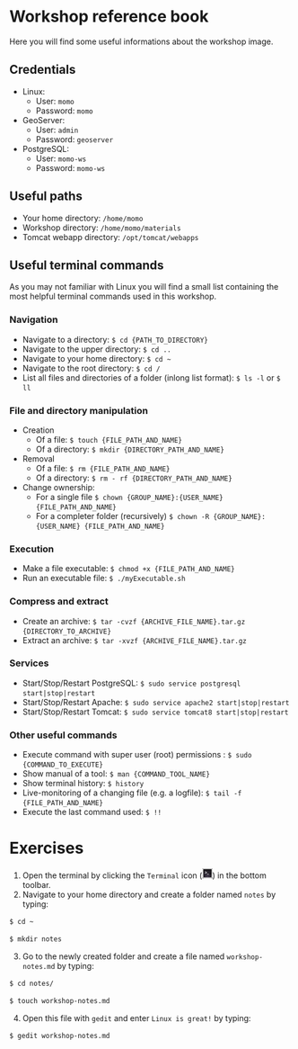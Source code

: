 # Workshop reference book

Here you will find some useful informations about the workshop image.

## Credentials

* Linux:
    * User: `momo`
    * Password: `momo`
* GeoServer:
    * User: `admin`
    * Password: `geoserver`
* PostgreSQL:
    * User: `momo-ws`
    * Password: `momo-ws`

## Useful paths

* Your home directory: `/home/momo`
* Workshop directory: `/home/momo/materials`
* Tomcat webapp directory: `/opt/tomcat/webapps`

## Useful terminal commands

As you may not familiar with Linux you will find a small list containing the
most helpful terminal commands used in this workshop.

### Navigation

* Navigate to a directory: `$ cd {PATH_TO_DIRECTORY}`
* Navigate to the upper directory: `$ cd ..`
* Navigate to your home directory: `$ cd ~`
* Navigate to the root directory: `$ cd /`
* List all files and directories of a folder (inlong list format): `$ ls -l` or `$ ll`

### File and directory manipulation

* Creation
    * Of a file: `$ touch {FILE_PATH_AND_NAME}`
    * Of a directory: `$ mkdir {DIRECTORY_PATH_AND_NAME}`
* Removal
    * Of a file: `$ rm {FILE_PATH_AND_NAME}`
    * Of a directory: `$ rm - rf {DIRECTORY_PATH_AND_NAME}`
* Change ownership:
    * For a single file `$ chown {GROUP_NAME}:{USER_NAME} {FILE_PATH_AND_NAME}`
    * For a completer folder (recursively) `$ chown -R {GROUP_NAME}:{USER_NAME} {FILE_PATH_AND_NAME}`

### Execution

* Make a file executable: `$ chmod +x {FILE_PATH_AND_NAME}`
* Run an executable file: `$ ./myExecutable.sh`

### Compress and extract

* Create an archive: `$ tar -cvzf {ARCHIVE_FILE_NAME}.tar.gz {DIRECTORY_TO_ARCHIVE}`
* Extract an archive: `$ tar -xvzf {ARCHIVE_FILE_NAME}.tar.gz`

### Services

* Start/Stop/Restart PostgreSQL: `$ sudo service postgresql start|stop|restart`
* Start/Stop/Restart Apache: `$ sudo service apache2 start|stop|restart`
* Start/Stop/Restart Tomcat: `$ sudo service tomcat8 start|stop|restart`

### Other useful commands

* Execute command with super user (root) permissions : `$ sudo {COMMAND_TO_EXECUTE}`
* Show manual of a tool: `$ man {COMMAND_TOOL_NAME}`
* Show terminal history: `$ history`
* Live-monitoring of a changing file (e.g. a logfile): `$ tail -f {FILE_PATH_AND_NAME}`
* Execute the last command used: `$ !!`

# Exercises

1. Open the terminal by clicking the `Terminal` icon (![](assets/terminal_logo.png))
   in the bottom toolbar.
2. Navigate to your home directory and create a folder named `notes` by typing:
```bash
$ cd ~
```
```bash
$ mkdir notes
```
3. Go to the newly created folder and create a file named `workshop-notes.md` by typing:
```bash
$ cd notes/
```
```bash
$ touch workshop-notes.md
```
4. Open this file with `gedit` and enter `Linux is great!` by typing:
```bash
$ gedit workshop-notes.md
```
